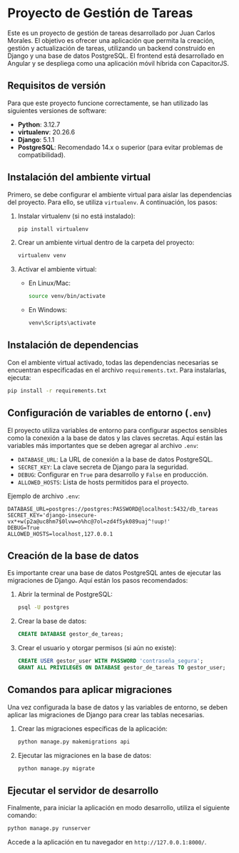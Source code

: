 # Proyecto de Gestión de Tareas

Este es un proyecto de gestión de tareas desarrollado por Juan Carlos Morales. El objetivo es ofrecer una aplicación que permita la creación, gestión y actualización de tareas, utilizando un backend construido en Django y una base de datos PostgreSQL. El frontend está desarrollado en Angular y se despliega como una aplicación móvil híbrida con CapacitorJS.

## Requisitos de versión

Para que este proyecto funcione correctamente, se han utilizado las siguientes versiones de software:

- **Python**: 3.12.7
- **virtualenv**: 20.26.6
- **Django**: 5.1.1
- **PostgreSQL**: Recomendado 14.x o superior (para evitar problemas de compatibilidad).

## Instalación del ambiente virtual

Primero, se debe configurar el ambiente virtual para aislar las dependencias del proyecto. Para ello, se utiliza `virtualenv`. A continuación, los pasos:

1. Instalar virtualenv (si no está instalado):
   ```bash
   pip install virtualenv
   ```

2. Crear un ambiente virtual dentro de la carpeta del proyecto:
   ```bash
   virtualenv venv
   ```

3. Activar el ambiente virtual:
   - En Linux/Mac:
     ```bash
     source venv/bin/activate
     ```
   - En Windows:
     ```bash
     venv\Scripts\activate
     ```

## Instalación de dependencias

Con el ambiente virtual activado, todas las dependencias necesarias se encuentran especificadas en el archivo `requirements.txt`. Para instalarlas, ejecuta:

```bash
pip install -r requirements.txt
```

## Configuración de variables de entorno (`.env`)

El proyecto utiliza variables de entorno para configurar aspectos sensibles como la conexión a la base de datos y las claves secretas. Aquí están las variables más importantes que se deben agregar al archivo `.env`:

- `DATABASE_URL`: La URL de conexión a la base de datos PostgreSQL.
- `SECRET_KEY`: La clave secreta de Django para la seguridad.
- `DEBUG`: Configurar en `True` para desarrollo y `False` en producción.
- `ALLOWED_HOSTS`: Lista de hosts permitidos para el proyecto.

Ejemplo de archivo `.env`:

```
DATABASE_URL=postgres://postgres:PASSWORD@localhost:5432/db_tareas
SECRET_KEY='django-insecure-vx*+w(p2a@uc8hm7$0lvw=o%hc@7ol=zd4f5yk089uaj^!uup!'
DEBUG=True
ALLOWED_HOSTS=localhost,127.0.0.1
```

## Creación de la base de datos

Es importante crear una base de datos PostgreSQL antes de ejecutar las migraciones de Django. Aquí están los pasos recomendados:

1. Abrir la terminal de PostgreSQL:
   ```bash
   psql -U postgres
   ```

2. Crear la base de datos:
   ```sql
   CREATE DATABASE gestor_de_tareas;
   ```

3. Crear el usuario y otorgar permisos (si aún no existe):
   ```sql
   CREATE USER gestor_user WITH PASSWORD 'contraseña_segura';
   GRANT ALL PRIVILEGES ON DATABASE gestor_de_tareas TO gestor_user;
   ```

## Comandos para aplicar migraciones

Una vez configurada la base de datos y las variables de entorno, se deben aplicar las migraciones de Django para crear las tablas necesarias.

1. Crear las migraciones específicas de la aplicación:
   ```bash
   python manage.py makemigrations api
   ```

2. Ejecutar las migraciones en la base de datos:
   ```bash
   python manage.py migrate
   ```

## Ejecutar el servidor de desarrollo

Finalmente, para iniciar la aplicación en modo desarrollo, utiliza el siguiente comando:

```bash
python manage.py runserver
```

Accede a la aplicación en tu navegador en `http://127.0.0.1:8000/`.
